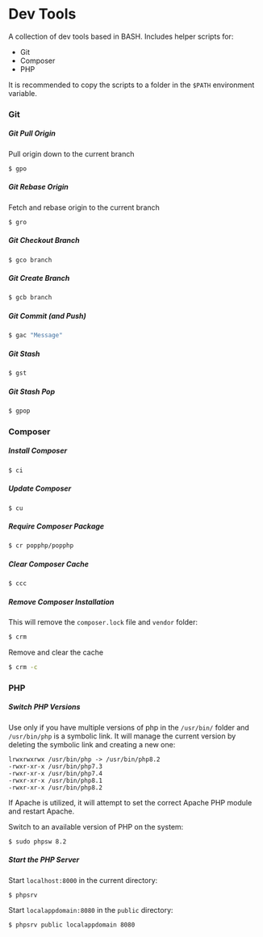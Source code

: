 # Dev Tools

A collection of dev tools based in BASH. Includes helper scripts for:

- Git
- Composer
- PHP

It is recommended to copy the scripts to a folder in the `$PATH` environment variable.

### Git

##### Git Pull Origin

Pull origin down to the current branch

```bash
$ gpo
```

##### Git Rebase Origin

Fetch and rebase origin to the current branch

```bash
$ gro
```

##### Git Checkout Branch

```bash
$ gco branch
```

##### Git Create Branch

```bash
$ gcb branch
```

##### Git Commit (and Push)

```bash
$ gac "Message"
```

##### Git Stash

```bash
$ gst
```

##### Git Stash Pop

```bash
$ gpop
```

### Composer

##### Install Composer

```bash
$ ci
```

##### Update Composer

```bash
$ cu
```

##### Require Composer Package

```bash
$ cr popphp/popphp
```

##### Clear Composer Cache

```bash
$ ccc
```

##### Remove Composer Installation

This will remove the `composer.lock` file and `vendor` folder:

```bash
$ crm
```

Remove and clear the cache 

```bash
$ crm -c
```

### PHP

##### Switch PHP Versions

Use only if you have multiple versions of php in the `/usr/bin/` folder and `/usr/bin/php`
is a symbolic link. It will manage the current version by deleting the symbolic link
and creating a new one:

``` text
lrwxrwxrwx /usr/bin/php -> /usr/bin/php8.2
-rwxr-xr-x /usr/bin/php7.3
-rwxr-xr-x /usr/bin/php7.4
-rwxr-xr-x /usr/bin/php8.1
-rwxr-xr-x /usr/bin/php8.2
```

If Apache is utilized, it will attempt to set the correct Apache PHP module and restart Apache.

Switch to an available version of PHP on the system:

```bash
$ sudo phpsw 8.2
```

##### Start the PHP Server

Start `localhost:8000` in the current directory:

```bash
$ phpsrv
```

Start `localappdomain:8080` in the `public` directory:

```bash
$ phpsrv public localappdomain 8080
```
